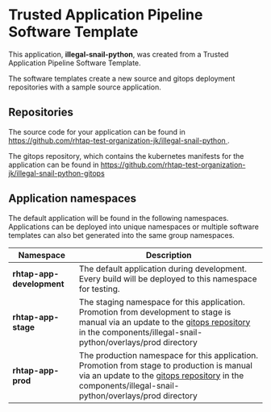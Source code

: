 # Trusted Application Pipeline Software Template

This application, **illegal-snail-python**, was created from a Trusted Application Pipeline Software Template.

The software templates create a new source and gitops deployment repositories with a sample source application. 

## Repositories

The source code for your application can be found in [https://github.com/rhtap-test-organization-jk/illegal-snail-python ](https://github.com/rhtap-test-organization-jk/illegal-snail-python ).
 
The gitops repository, which contains the kubernetes manifests for the application can be found in 
[https://github.com/rhtap-test-organization-jk/illegal-snail-python-gitops ](https://github.com/rhtap-test-organization-jk/illegal-snail-python-gitops ) 

## Application namespaces 

The default application will be found in the following namespaces. Applications can be deployed into unique namespaces or multiple software templates can also bet generated into the same group namespaces.  

|  Namespace   |  Description   |  
| -------- | -------- |   
| **rhtap-app-development** | The default application during development. Every build will be deployed to this namespace for testing. | 
| **rhtap-app-stage** | The staging namespace for this application. Promotion from development to stage is manual via an update to the [gitops repository](https://github.com/rhtap-test-organization-jk/illegal-snail-python-gitops ) in the components/illegal-snail-python/overlays/prod directory |  
| **rhtap-app-prod** | The production namespace for this application. Promotion from stage to production is manual via an update to the [gitops repository](https://github.com/rhtap-test-organization-jk/illegal-snail-python-gitops ) in the components/illegal-snail-python/overlays/prod directory | 